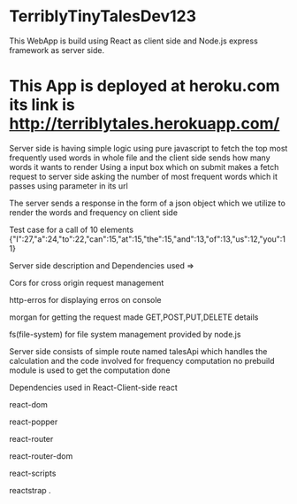 # TerriblyTinyTalesDev123

This WebApp is build using React as client side and Node.js express framework as server side.

# This App is deployed at heroku.com its link is http://terriblytales.herokuapp.com/

Server side is having simple logic using pure javascript to fetch the top most frequently used words in whole file and the client side sends how many words it wants to render
Using a input box which on submit makes a  fetch request to server side asking the number of most frequent words which it passes using parameter in its url

The server sends a response in the form of a json object which we utilize to render the words and frequency on client side

Test case for a call of 10 elements
{"I":27,"a":24,"to":22,"can":15,"at":15,"the":15,"and":13,"of":13,"us":12,"you":11} 

Server side description and Dependencies used =>

Cors for cross origin request management

http-erros for displaying erros on console

morgan for getting the request made GET,POST,PUT,DELETE details

fs(file-system) for file system management provided by node.js

Server side consists of simple route named talesApi which handles the calculation and the code involved for frequency computation no prebuild module is used to get the computation done


Dependencies used in React-Client-side
react

react-dom

react-popper

react-router

react-router-dom

react-scripts

reactstrap 
.
